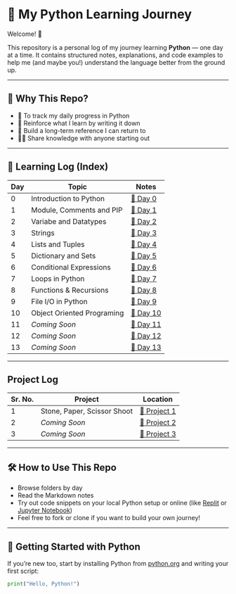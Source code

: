 # 🐍 My Python Learning Journey

Welcome! 👋

This repository is a personal log of my journey learning **Python** — one day at a time. It contains structured notes, explanations, and code examples to help me (and maybe you!) understand the language better from the ground up.

---

## 🚀 Why This Repo?

- 📘 To track my daily progress in Python  
- 🧠 Reinforce what I learn by writing it down  
- 🔄 Build a long-term reference I can return to  
- 🧑‍💻 Share knowledge with anyone starting out

---

## 📅 Learning Log (Index)

| Day | Topic | Notes |
|-----|-------|-------|
| 0   | Introduction to Python | [📄 Day 0](day0/) |
| 1   | Module, Comments and PIP| [📄 Day 1](day1/) |
| 2   | Variabe and Datatypes| [📄 Day 2](day2/) |
| 3   | Strings| [📄 Day 3](day3/) |
| 4   | Lists and Tuples | [📄 Day 4](day4/) |
| 5   | Dictionary and Sets | [📄 Day 5](day5/) |
| 6   | Conditional Expressions |[📄 Day 6](day6/)|
| 7   | Loops in Python | [📄 Day 7](day7/) |
| 8   | Functions & Recursions | [📄 Day 8](day8/) |
| 9   | File I/O in Python | [📄 Day 9](day9/) |
| 10  | Object Oriented Programing | [📄 Day 10](day10/) |
| 11  | *Coming Soon* | [📄 Day 11](day11/) |
| 12  | *Coming Soon* | [📄 Day 12](day12/) |
| 13  | *Coming Soon* | [📄 Day 13](day13/) |

---

## Project Log
| Sr. No. | Project | Location |
|---------|---------|----------|
| 1       | Stone, Paper, Scissor Shoot | [📄 Project 1](project1/main.py) |
| 2       | *Coming Soon* | [📄 Project 2](project2/main.py) |
| 3       | *Coming Soon* | [📄 Project 3](project3/main.py) |

---

## 🛠️ How to Use This Repo

- Browse folders by day
- Read the Markdown notes
- Try out code snippets on your local Python setup or online (like [Replit](https://replit.com/) or [Jupyter Notebook](https://jupyter.org/))
- Feel free to fork or clone if you want to build your own journey!

---

## 🌱 Getting Started with Python

If you’re new too, start by installing Python from [python.org](https://www.python.org/) and writing your first script:

```python
print("Hello, Python!")
```
